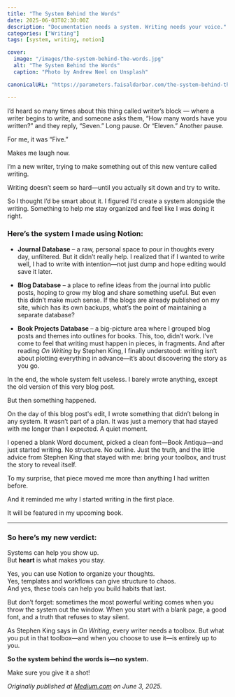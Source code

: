 ```yaml
---
title: "The System Behind the Words"
date: 2025-06-03T02:30:00Z
description: "Documentation needs a system. Writing needs your voice."
categories: ["Writing"]
tags: [system, writing, notion]

cover:
  image: "/images/the-system-behind-the-words.jpg"
  alt: "The System Behind the Words"
  caption: "Photo by Andrew Neel on Unsplash"

canonicalURL: "https://parameters.faisaldarbar.com/the-system-behind-the-words-b49bb757b929"

---
```


I’d heard so many times about this thing called writer’s block — where a writer begins to write, and someone asks them, “How many words have you written?” and they reply, “Seven.” Long pause. Or “Eleven.” Another pause.

For me, it was “Five.”

Makes me laugh now.

I’m a new writer, trying to make something out of this new venture called writing.

Writing doesn’t seem so hard—until you actually sit down and try to write.

So I thought I’d be smart about it. I figured I’d create a system alongside the writing. Something to help me stay organized and feel like I was doing it right. 

### Here’s the system I made using Notion:

- **Journal Database** – a raw, personal space to pour in thoughts every day, unfiltered. But it didn’t really help. I realized that if I wanted to write well, I had to write with intention—not just dump and hope editing would save it later.

- **Blog Database** – a place to refine ideas from the journal into public posts, hoping to grow my blog and share something useful. But even this didn’t make much sense. If the blogs are already published on my site, which has its own backups, what’s the point of maintaining a separate database?

- **Book Projects Database** – a big-picture area where I grouped blog posts and themes into outlines for books. This, too, didn’t work. I’ve come to feel that writing must happen in pieces, in fragments. And after reading *On Writing* by Stephen King, I finally understood: writing isn’t about plotting everything in advance—it’s about discovering the story as you go.

In the end, the whole system felt useless. I barely wrote anything, except the old version of this very blog post.

But then something happened.

On the day of this blog post's edit, I wrote something that didn’t belong in any system. It wasn’t part of a plan. It was just a memory that had stayed with me longer than I expected. A quiet moment.

I opened a blank Word document, picked a clean font—Book Antiqua—and just started writing. No structure. No outline. Just the truth, and the little advice from Stephen King that stayed with me: bring your toolbox, and trust the story to reveal itself.

To my surprise, that piece moved me more than anything I had written before.

And it reminded me why I started writing in the first place.

It will be featured in my upcoming book.

---

### So here’s my new verdict:

Systems can help you show up.  
But **heart** is what makes you stay.

Yes, you can use Notion to organize your thoughts.  
Yes, templates and workflows can give structure to chaos.  
And yes, these tools can help you build habits that last.

But don’t forget: sometimes the most powerful writing comes when you throw the system out the window. When you start with a blank page, a good font, and a truth that refuses to stay silent.

As Stephen King says in *On Writing*, every writer needs a toolbox. But what you put in that toolbox—and when you choose to use it—is entirely up to you.

**So the system behind the words is—no system.**

Make sure you give it a shot!

*Originally published at <a href="https://parameters.faisaldarbar.com/the-system-behind-the-words-b49bb757b929" target="_blank" rel="noopener">Medium.com</a> on June 3, 2025.*